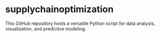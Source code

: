 # supplychainoptimization
 This GitHub repository hosts a versatile Python script for data analysis, visualization, and predictive modeling.
